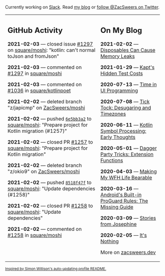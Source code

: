 Currently working on [Slack](https://slack.com/). Read [my blog](https://zacsweers.dev/) or [follow @ZacSweers on Twitter](https://twitter.com/ZacSweers).

<table><tr><td valign="top" width="60%">

## GitHub Activity
<!-- githubActivity starts -->
**2021-02-03** — closed issue [#1297](https://api.github.com/repos/square/moshi/issues/1297) on [square/moshi](https://api.github.com/repos/square/moshi): "kotlin: can't normal toJson and fromJson"

**2021-02-03** — commented on [#1297](https://github.com/square/moshi/issues/1297#issuecomment-772682217) in [square/moshi](https://api.github.com/repos/square/moshi)

**2021-02-03** — commented on [#1036](https://github.com/square/kotlinpoet/issues/1036#issuecomment-772324381) in [square/kotlinpoet](https://api.github.com/repos/square/kotlinpoet)

**2021-02-02** — deleted branch "z/japicmp" on [ZacSweers/moshi](https://api.github.com/repos/ZacSweers/moshi)

**2021-02-02** — pushed [`6e5bb3a2`](https://github.com/square/moshi/commit/6e5bb3a29bdfba6f08e96657168167fa2579050b) to [square/moshi](https://api.github.com/repos/square/moshi): "Prepare project for Kotlin migration (#1257)"

**2021-02-02** — closed PR [#1257](https://api.github.com/repos/square/moshi/pulls/1257) to [square/moshi](https://api.github.com/repos/square/moshi): "Prepare project for Kotlin migration"

**2021-02-02** — deleted branch "z/okio9" on [ZacSweers/moshi](https://api.github.com/repos/ZacSweers/moshi)

**2021-02-02** — pushed [`8518f47f`](https://github.com/square/moshi/commit/8518f47f52bdec6af5b604f2b046ea2952f77c06) to [square/moshi](https://api.github.com/repos/square/moshi): "Update dependencies (#1258)"

**2021-02-02** — closed PR [#1258](https://api.github.com/repos/square/moshi/pulls/1258) to [square/moshi](https://api.github.com/repos/square/moshi): "Update dependencies"

**2021-02-02** — commented on [#1258](https://github.com/square/moshi/pull/1258#issuecomment-771855509) in [square/moshi](https://api.github.com/repos/square/moshi)
<!-- githubActivity ends -->
</td><td valign="top" width="40%">

## On My Blog
<!-- blog starts -->
**2021-02-02** — [Disposables Can Cause Memory Leaks](https://www.zacsweers.dev/disposables-can-cause-memory-leaks/)

**2021-01-29** — [Kapt's Hidden Test Costs](https://www.zacsweers.dev/kapts-hidden-test-costs/)

**2020-07-13** — [Time in UI Programming](https://www.zacsweers.dev/time-in-ui/)

**2020-07-08** — [Tick Tock: Desugaring and Timezones](https://www.zacsweers.dev/ticktock-desugaring-timezones/)

**2020-06-11** — [Kotlin Symbol Processing: Early Thoughts](https://www.zacsweers.dev/kotlin-symbol-processor-early-thoughts/)

**2020-05-01** — [Dagger Party Tricks: Extension Functions](https://www.zacsweers.dev/dagger-party-tricks-extension-functions/)

**2020-04-03** — [Making My WFH Life Bearable](https://www.zacsweers.dev/making-wfh-life-bearable/)

**2020-03-16** — [Android's Built-in ProGuard Rules: The Missing Guide](https://www.zacsweers.dev/android-proguard-rules/)

**2020-03-09** — [Stories from Josephine](https://www.zacsweers.dev/stories-from-josephine/)

**2020-02-05** — [It's Nothing](https://www.zacsweers.dev/its-nothing/)
<!-- blog ends -->
More on [zacsweers.dev](https://zacsweers.dev/)
</td></tr></table>

<sub><a href="https://simonwillison.net/2020/Jul/10/self-updating-profile-readme/">Inspired by Simon Willison's auto-updating profile README.</a></sub>